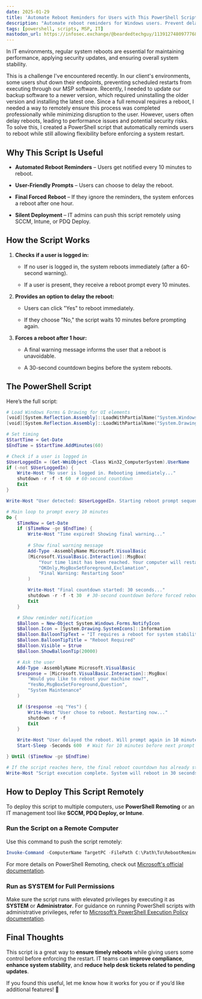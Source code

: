 ```yaml
---
date: 2025-01-29
title: 'Automate Reboot Reminders for Users with This PowerShell Script'
description: "Automate reboot reminders for Windows users. Prevent delays, enforce restarts, and improve system stability with this easy-to-deploy PowerShell script."
tags: [powershell, scripts, MSP, IT]
mastodon_url: https://infosec.exchange/@beardedtechguy/113912748097776817
---
```


In IT environments, regular system reboots are essential for maintaining performance, applying security updates, and ensuring overall system stability.

This is a challenge I've encountered recently. In our client's environments, some users shut down their endpoints, preventing scheduled restarts from executing through our MSP software. Recently, I needed to update our backup software to a newer version, which required uninstalling the older version and installing the latest one. Since a full removal requires a reboot, I needed a way to remotely ensure this process was completed professionally while minimizing disruption to the user. However, users often delay reboots, leading to performance issues and potential security risks. To solve this, I created a PowerShell script that automatically reminds users to reboot while still allowing flexibility before enforcing a system restart.

## Why This Script Is Useful

- **Automated Reboot Reminders** – Users get notified every 10 minutes to reboot.

- **User-Friendly Prompts** – Users can choose to delay the reboot.

- **Final Forced Reboot** – If they ignore the reminders, the system enforces a reboot after one hour.

- **Silent Deployment** – IT admins can push this script remotely using SCCM, Intune, or PDQ Deploy.

## How the Script Works

1. **Checks if a user is logged in:**

    - If no user is logged in, the system reboots immediately (after a 60-second warning).

    - If a user is present, they receive a reboot prompt every 10 minutes.

2. **Provides an option to delay the reboot:**

    - Users can click "Yes" to reboot immediately.

    - If they choose "No," the script waits 10 minutes before prompting again.

3. **Forces a reboot after 1 hour:**

    - A final warning message informs the user that a reboot is unavoidable.

    - A 30-second countdown begins before the system reboots.

## The PowerShell Script

Here’s the full script:

```powershell
# Load Windows Forms & Drawing for UI elements
[void][System.Reflection.Assembly]::LoadWithPartialName("System.Windows.Forms")
[void][System.Reflection.Assembly]::LoadWithPartialName("System.Drawing")

# Set timing
$StartTime = Get-Date
$EndTime = $StartTime.AddMinutes(60)

# Check if a user is logged in
$UserLoggedIn = (Get-WmiObject -Class Win32_ComputerSystem).UserName
if (-not $UserLoggedIn) {
    Write-Host "No user is logged in. Rebooting immediately..."
    shutdown -r -f -t 60  # 60-second countdown
    Exit
}

Write-Host "User detected: $UserLoggedIn. Starting reboot prompt sequence..."

# Main loop to prompt every 10 minutes
Do {
    $TimeNow = Get-Date
    if ($TimeNow -ge $EndTime) {
        Write-Host "Time expired! Showing final warning..."
        
        # Show final warning message
        Add-Type -AssemblyName Microsoft.VisualBasic
        [Microsoft.VisualBasic.Interaction]::MsgBox(
            "Your time limit has been reached. Your computer will restart in 30 seconds.",
            "OKOnly,MsgBoxSetForeground,Exclamation",
            "Final Warning: Restarting Soon"
        )

        Write-Host "Final countdown started: 30 seconds..."
        shutdown -r -f -t 30  # 30-second countdown before forced reboot
        Exit
    }

    # Show reminder notification
    $Balloon = New-Object System.Windows.Forms.NotifyIcon
    $Balloon.Icon = [System.Drawing.SystemIcons]::Information
    $Balloon.BalloonTipText = "IT requires a reboot for system stability. Please reboot at your earliest convenience."
    $Balloon.BalloonTipTitle = "Reboot Required"
    $Balloon.Visible = $true
    $Balloon.ShowBalloonTip(20000)

    # Ask the user
    Add-Type -AssemblyName Microsoft.VisualBasic
    $response = [Microsoft.VisualBasic.Interaction]::MsgBox(
        "Would you like to reboot your machine now?",
        "YesNo,MsgBoxSetForeground,Question",
        "System Maintenance"
    )

    if ($response -eq "Yes") {
        Write-Host "User chose to reboot. Restarting now..."
        shutdown -r -f
        Exit
    }

    Write-Host "User delayed the reboot. Will prompt again in 10 minutes..."
    Start-Sleep -Seconds 600  # Wait for 10 minutes before next prompt

} Until ($TimeNow -ge $EndTime)

# If the script reaches here, the final reboot countdown has already started.
Write-Host "Script execution complete. System will reboot in 30 seconds."
```

## How to Deploy This Script Remotely

To deploy this script to multiple computers, use **PowerShell Remoting** or an IT management tool like **SCCM, PDQ Deploy, or Intune**.

### **Run the Script on a Remote Computer**

Use this command to push the script remotely:

```powershell
Invoke-Command -ComputerName TargetPC -FilePath C:\Path\To\RebootReminder.ps1
```

For more details on PowerShell Remoting, check out [Microsoft's official documentation](https://learn.microsoft.com/en-us/powershell/scripting/learn/remoting/).

### **Run as SYSTEM for Full Permissions**

Make sure the script runs with elevated privileges by executing it as **SYSTEM** or **Administrator**. For guidance on running PowerShell scripts with administrative privileges, refer to [Microsoft’s PowerShell Execution Policy documentation](https://learn.microsoft.com/en-us/powershell/module/microsoft.powershell.core/about/about_execution_policies).

## Final Thoughts

This script is a great way to **ensure timely reboots** while giving users some control before enforcing the restart. IT teams can **improve compliance**, **enhance system stability**, and **reduce help desk tickets related to pending updates**.

If you found this useful, let me know how it works for you or if you’d like additional features! 🚀
